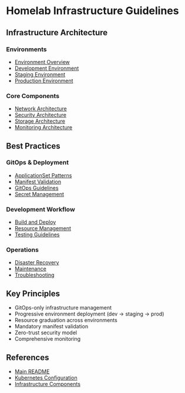 # Homelab Infrastructure Guidelines

## Infrastructure Architecture

### Environments

- [Environment Overview](architecture/environments.md)
- [Development Environment](architecture/environments/dev.md)
- [Staging Environment](architecture/environments/staging.md)
- [Production Environment](architecture/environments/prod.md)

### Core Components

- [Network Architecture](architecture/network-architecture.md)
- [Security Architecture](security/overview.md)
- [Storage Architecture](storage-architecture.md)
- [Monitoring Architecture](monitoring-architecture.md)

## Best Practices

### GitOps & Deployment

- [ApplicationSet Patterns](best-practices/applicationset-patterns.md)
- [Manifest Validation](best-practices/manifest-validation.md)
- [GitOps Guidelines](best-practices/gitops.md)
- [Secret Management](security/secrets-management.md)

### Development Workflow

- [Build and Deploy](best-practices/build.md)
- [Resource Management](best-practices/resources.md)
- [Testing Guidelines](best-practices/testing.md)

### Operations

- [Disaster Recovery](operations/disaster-recovery.md)
- [Maintenance](operations/maintenance.md)
- [Troubleshooting](operations/troubleshooting.md)

## Key Principles

- GitOps-only infrastructure management
- Progressive environment deployment (dev → staging → prod)
- Resource graduation across environments
- Mandatory manifest validation
- Zero-trust security model
- Comprehensive monitoring

## References

- [Main README](../README.md)
- [Kubernetes Configuration](../k8s/README.md)
- [Infrastructure Components](../k8s/infrastructure/README.md)

